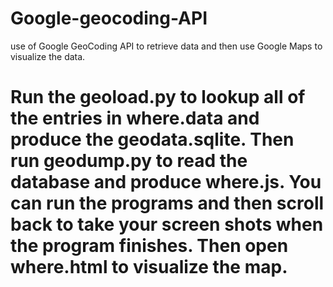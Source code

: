 # Google-geocoding-API
use of Google GeoCoding API to retrieve data and then use Google Maps to visualize the data.
# Run the geoload.py to lookup all of the entries in where.data and produce the geodata.sqlite. Then run geodump.py to read the database and produce where.js. You can run the programs and then scroll back to take your screen shots when the program finishes. Then open where.html to visualize the map. 
